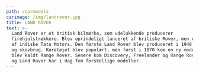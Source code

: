 ```yaml
---
path: /carmodels
carimage: /img/landrover.jpg
title: LAND ROVER
text: >-
  Land Rover er et britisk bilmærke, som udelukkende producerer
  firehjulstrækkere. Blev oprindeligt lanceret af britiske Rover, men ejes i dag
  af indiske Tata Motors. Den første Land Rover blev produceret i 1948 til jord-
  og skovbrug. Køretøjet blev populært, men først i 1970 kom en ny model: Denne
  blev kaldt Range Rover. Senere kom Discovery, Freelander og Range Rover Sport,
  og Land Rover har i dag fem forskellige modeller.
---
```



